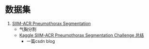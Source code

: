 # 数据集
1. [SIIM-ACR Pneumothorax Segmentation](https://www.kaggle.com/c/siim-acr-pneumothorax-segmentation/data)
	* 气胸分割
	* [Kaggle SIIM-ACR Pneumothorax Segmentation Challenge 总结](https://www.zdaiot.com/MachineLearning/%E5%AE%9E%E6%88%98/Kaggle%20SIIM-ACR%20Pneumothorax%20Segmentation%20Challenge%20%E6%80%BB%E7%BB%93/)
		* 一篇csdn blog
	
	